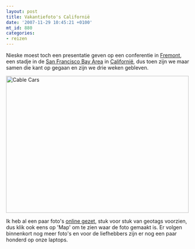 ```yaml
---
layout: post
title: Vakantiefoto's Californië
date: '2007-11-29 10:45:21 +0100'
mt_id: 880
categories:
- reizen
---
```

Nieske moest toch een presentatie geven op een conferentie in <a href="https://en.wikipedia.org/wiki/Fremont,_California">Fremont</a>, een stadje in de <a href="https://en.wikipedia.org/wiki/San_Francisco_Bay_Area">San Francisco Bay Area</a> in <a href="https://en.wikipedia.org/wiki/California">Californië</a>, dus toen zijn we maar samen die kant op gegaan en zijn we drie weken gebleven.

<a href="https://www.flickr.com/photos/breun/sets/72157603334420796/" title="Cable Cars by breun, on Flickr"><img src="https://farm3.static.flickr.com/2386/2062068667_6a80bff862.jpg" width="500" height="375" alt="Cable Cars" /></a>

Ik heb al een paar foto's <a href="https://www.flickr.com/photos/breun/sets/72157603334420796/">online gezet</a>, stuk voor stuk van geotags voorzien, dus klik ook eens op 'Map' om te zien waar de foto gemaakt is. Er volgen binnenkort nog meer foto's en voor de liefhebbers zijn er nog een paar honderd op onze laptops.
